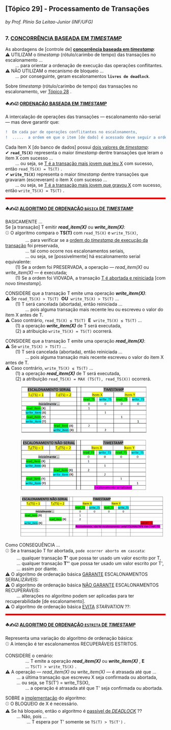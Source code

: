 ## [Tópico 29] - Processamento de Transações
###### *by Prof. Plinio Sa Leitao-Junior (INF/UFG)*


### 7. <ins>CONCORRÊNCIA BASEADA EM _TIMESTAMP_</ins>

As abordagens de [controle de] <ins>**concorrência baseada em _timestamp_**</ins>:<br>
&#9888; UTILIZAM o _timestamp_ (rótulo/carimbo de tempo) das transações no escalonamento ...<br>
&nbsp;&nbsp;&nbsp;&nbsp;&nbsp;&nbsp;&nbsp;&nbsp;... para orientar a ordenação de execução das operações conflitantes.<br>
&#9888; NÃO UTILIZAM o mecanismo de bloqueio ...<br>
&nbsp;&nbsp;&nbsp;&nbsp;&nbsp;&nbsp;&nbsp;&nbsp;... por conseguinte, geram escalonamentos **`livres de deadlock`**.

Sobre _timestamp_ (rótulo/carimbo de tempo) das transações no escalonamento, ver [Tópico 28](./topico-28.md) .

#### &#9752;&#x270D;&#9745; <ins>ORDENAÇÃO BASEADA EM _TIMESTAMP_</ins>

A intercalação de operações das transações  &#8212; escalonamento não-serial &#8212; mas deve garantir que:<br>

```diff
!  Em cada par de operações conflitantes no escalonamento,
!  .....  a ordem em que o item [de dado] é acessado deve seguir a ordem do timestamp [de transações] .
```

Cada Item X [do banco de dados] possui <ins>dois valores de _timestamp_</ins>:<br>
&#10004; **`read_TS(X)`** representa o maior _timestamp_ dentre transações que leram o item X com sucesso ...<br>
&nbsp;&nbsp;&nbsp;&nbsp;&nbsp;&nbsp;&nbsp;&nbsp;... ou seja, se <ins>T é a transação mais jovem que leu X</ins> com sucesso, então `read_TS(X) = TS(T)` .<br>
&#10004; **`write_TS(X)`** representa o maior _timestamp_ dentre transações que gravaram (escreveram) o item X com sucesso ...<br>
&nbsp;&nbsp;&nbsp;&nbsp;&nbsp;&nbsp;&nbsp;&nbsp;... ou seja, se <ins>T é a transação mais jovem que gravou X</ins> com sucesso, então `write_TS(X) = TS(T)` .<br>

<hr style="border:2px solid red">

#### &#9752;&#x270D;&#9745; <ins>ALGORITMO DE ORDENAÇÃO `BÁSICA` DE _TIMESTAMP_</ins>

BASICAMENTE ...<br>
Se [a transação] T emitir **_read_item(X)_** ou **_write_item(X)_**:<br>
&#9918; O algoritmo compara o **TS(T)** com `read_TS(X)` e `write_TS(X)`,<br>
&nbsp;&nbsp;&nbsp;&nbsp;&nbsp;&nbsp;&nbsp;&nbsp;&nbsp;&nbsp;&nbsp;&nbsp;&nbsp;&nbsp;&nbsp;&nbsp;... para verificar se a <ins>ordem do _timestamp_ de execução da transação</ins> foi preservada,<br>
&nbsp;&nbsp;&nbsp;&nbsp;&nbsp;&nbsp;&nbsp;&nbsp;&nbsp;&nbsp;&nbsp;&nbsp;&nbsp;&nbsp;&nbsp;&nbsp;... tal como ocorre nos escalonamentos seriais,<br>&nbsp;&nbsp;&nbsp;&nbsp;&nbsp;&nbsp;&nbsp;&nbsp;&nbsp;&nbsp;&nbsp;&nbsp;&nbsp;&nbsp;&nbsp;&nbsp;... ou seja, se [possivelmente] há escalonamento serial equivalente:<br>
&nbsp;&nbsp;&nbsp;&nbsp;&nbsp;&nbsp;&nbsp;&nbsp;(1) Se a ordem foi PRESERVADA, a operação &#8212; _read_item(X)_ ou _write_item(X)_ &#8212; é executada;<br>
&nbsp;&nbsp;&nbsp;&nbsp;&nbsp;&nbsp;&nbsp;&nbsp;(1) Se a ordem foi VIOVADA, a transação <ins>T é abortada e reiniciada</ins> [com novo _timestamp_].

CONSIDERE que a transação T emite uma operação **_write_item(X)_**:<br>
&#9888; Se `read_TS(X) > TS(T)`&nbsp;&nbsp;**OU**&nbsp;&nbsp;`write_TS(X) > TS(T)` ...<br>
&nbsp;&nbsp;&nbsp;&nbsp;&nbsp;&nbsp;&nbsp;&nbsp;(1) T será cancelada (abortada), então reiniciada ...<br>
&nbsp;&nbsp;&nbsp;&nbsp;&nbsp;&nbsp;&nbsp;&nbsp;&nbsp;&nbsp;&nbsp;&nbsp;&nbsp;&nbsp;&nbsp;&nbsp;... pois alguma transação mais recente leu ou escreveu o valor do item X antes de T.<br>
&#9888; Caso contrário, `read_TS(X) ≤ TS(T)`&nbsp;&nbsp;**E**&nbsp;&nbsp;`write_TS(X) ≤ TS(T)` ...<br>
&nbsp;&nbsp;&nbsp;&nbsp;&nbsp;&nbsp;&nbsp;&nbsp;(1) a operação **_write_item(X)_** de T será executada,<br>
&nbsp;&nbsp;&nbsp;&nbsp;&nbsp;&nbsp;&nbsp;&nbsp;(2) a atribuição `write_TS(X) = TS(T)` ocorrerá.

CONSIDERE que a transação T emite uma operação **_read_item(X)_**:<br>
&#9888; Se `write_TS(X) > TS(T)` ...<br>
&nbsp;&nbsp;&nbsp;&nbsp;&nbsp;&nbsp;&nbsp;&nbsp;(1) T será cancelada (abortada), então reiniciada ...<br>
&nbsp;&nbsp;&nbsp;&nbsp;&nbsp;&nbsp;&nbsp;&nbsp;&nbsp;&nbsp;&nbsp;&nbsp;&nbsp;&nbsp;&nbsp;&nbsp;... pois alguma transação mais recente escreveu o valor do item X antes de T.<br>
&#9888; Caso contrário, `write_TS(X) ≤ TS(T)` ...<br>
&nbsp;&nbsp;&nbsp;&nbsp;&nbsp;&nbsp;&nbsp;&nbsp;(1) a operação **_read_item(X)_** de T será executada,<br>
&nbsp;&nbsp;&nbsp;&nbsp;&nbsp;&nbsp;&nbsp;&nbsp;(2) a atribuição `read_TS(X) = MAX (TS(T), read_TS(X))` ocorrerá.

&nbsp;&nbsp;&nbsp;&nbsp;&nbsp;&nbsp;&nbsp;&nbsp;&nbsp;&nbsp;&nbsp;&nbsp;<img src="../media/arquivo-89.jpg" width="400">

&nbsp;&nbsp;&nbsp;&nbsp;&nbsp;&nbsp;&nbsp;&nbsp;&nbsp;&nbsp;&nbsp;&nbsp;<img src="../media/arquivo-90.jpg" width="400">

&nbsp;&nbsp;&nbsp;&nbsp;&nbsp;&nbsp;&nbsp;&nbsp;&nbsp;&nbsp;&nbsp;&nbsp;<img src="../media/arquivo-91.jpg" width="450">

Como CONSEQUÊNCIA ...<br>
&#9918; Se a transação T for abortada, `pode ocorrer aborto em cascata`:<br>
&nbsp;&nbsp;&nbsp;&nbsp;&nbsp;&nbsp;&nbsp;&nbsp; ... qualquer transação **T'** que possa ter usado um valor escrito por T,<br>
&nbsp;&nbsp;&nbsp;&nbsp;&nbsp;&nbsp;&nbsp;&nbsp; ... qualquer transação **T''** que possa ter usado um valor escrito por T',<br>
&nbsp;&nbsp;&nbsp;&nbsp;&nbsp;&nbsp;&nbsp;&nbsp; ... assim por diante.<br>
&#9888; O algoritmo de ordenação básica <ins>GARANTE</ins> ESCALONAMENTOS SERIALIZÁVEIS:<br>
&#9888; O algoritmo de ordenação básica <ins>NÃO GARANTE</ins> ESCALONAMENTOS RECUPERÁVEIS:<br>
&nbsp;&nbsp;&nbsp;&nbsp;&nbsp;&nbsp;&nbsp;&nbsp; ... alterações no algoritmo podem ser aplicadas para ter recuperabilidade [de escalonamento].<br>
&#9888; O algoritmo de ordenação básica <ins>EVITA</ins> _STARVATION_ ??:

<hr style="border:2px solid red">

#### &#9752;&#x270D;&#9745; <ins>ALGORITMO DE ORDENAÇÃO `ESTRITA` DE _TIMESTAMP_</ins>

Representa uma variação do algoritmo de ordenação básica:<br>
&#9918; A intenção é ter escalonamentos RECUPERÁVEIS ESTRITOS.<br>

CONSIDERE o cenário:<br>
&nbsp;&nbsp;&nbsp;&nbsp;&nbsp;&nbsp;&nbsp;&nbsp;&nbsp;&nbsp;&nbsp;&nbsp;&nbsp;&nbsp;&nbsp;&nbsp;... T emite a operação **_read_item(X)_** ou **_write_item(X)_** , **E**<br>
&nbsp;&nbsp;&nbsp;&nbsp;&nbsp;&nbsp;&nbsp;&nbsp;&nbsp;&nbsp;&nbsp;&nbsp;&nbsp;&nbsp;&nbsp;&nbsp;... `TS(T) > write_TS(X)` .<br>
&#9888; A operação &#8212; _read_item(X)_ ou _write_item(X)_ &#8212; é atrasada até que ...<br>
&nbsp;&nbsp;&nbsp;&nbsp;&nbsp;&nbsp;&nbsp;&nbsp; ... a última transação que escreveu X seja confirmada ou abortada,<br>
&nbsp;&nbsp;&nbsp;&nbsp;&nbsp;&nbsp;&nbsp;&nbsp; ... ou seja, se TS(T') = write_TS(X),<br>
&nbsp;&nbsp;&nbsp;&nbsp;&nbsp;&nbsp;&nbsp;&nbsp;&nbsp;&nbsp;&nbsp;&nbsp;&nbsp;&nbsp;&nbsp;&nbsp;... a operação é atrasada até que T' seja confirmada ou abortada.

SOBRE a <ins>implementação</ins> do algoritmo:<br>
&#9918; O BLOQUEIO de X é necessário.<br>
&#9888; Se há bloqueio, então o algoritmo é <ins>passível de _DEADLOCK_</ins> ??<br>
&nbsp;&nbsp;&nbsp;&nbsp;&nbsp;&nbsp;&nbsp;&nbsp; ... Não, pois ...<br>
&nbsp;&nbsp;&nbsp;&nbsp;&nbsp;&nbsp;&nbsp;&nbsp;&nbsp;&nbsp;&nbsp;&nbsp;&nbsp;&nbsp;&nbsp;&nbsp; ... T espera por T' somente se `TS(T) > TS(T')` .
